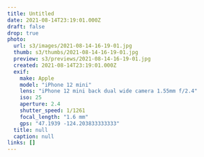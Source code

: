 ```yaml
---
title: Untitled
date: 2021-08-14T23:19:01.000Z
draft: false
drop: true
photo:
  url: s3/images/2021-08-14-16-19-01.jpg
  thumb: s3/thumbs/2021-08-14-16-19-01.jpg
  preview: s3/previews/2021-08-14-16-19-01.jpg
  created: 2021-08-14T23:19:01.000Z
  exif:
    make: Apple
    model: "iPhone 12 mini"
    lens: "iPhone 12 mini back dual wide camera 1.55mm f/2.4"
    iso: 25
    aperture: 2.4
    shutter_speed: 1/1261
    focal_length: "1.6 mm"
    gps: "47.1939 -124.203833333333"
  title: null
  caption: null
links: []
---
```

